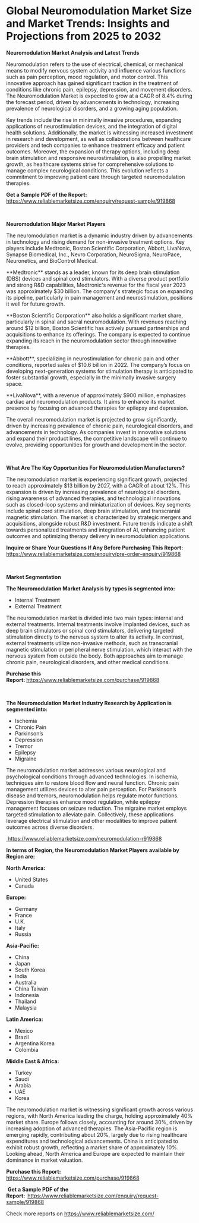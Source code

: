 <p><h1>Global Neuromodulation Market Size and Market Trends: Insights and Projections from 2025 to 2032</h1></p><p><strong>Neuromodulation Market Analysis and Latest Trends</strong></p>
<p><p>Neuromodulation refers to the use of electrical, chemical, or mechanical means to modify nervous system activity and influence various functions such as pain perception, mood regulation, and motor control. This innovative approach has gained significant traction in the treatment of conditions like chronic pain, epilepsy, depression, and movement disorders. The Neuromodulation Market is expected to grow at a CAGR of 8.4% during the forecast period, driven by advancements in technology, increasing prevalence of neurological disorders, and a growing aging population. </p><p>Key trends include the rise in minimally invasive procedures, expanding applications of neurostimulation devices, and the integration of digital health solutions. Additionally, the market is witnessing increased investment in research and development, as well as collaborations between healthcare providers and tech companies to enhance treatment efficacy and patient outcomes. Moreover, the expansion of therapy options, including deep brain stimulation and responsive neurostimulation, is also propelling market growth, as healthcare systems strive for comprehensive solutions to manage complex neurological conditions. This evolution reflects a commitment to improving patient care through targeted neuromodulation therapies.</p></p>
<p><strong>Get a Sample PDF of the Report:&nbsp;</strong> <a href="https://www.reliablemarketsize.com/enquiry/request-sample/919868?utm_campaign=3069&utm_medium=2&utm_source=Github&utm_content=ia&utm_term=07032025&utm_id=neuromodulation">https://www.reliablemarketsize.com/enquiry/request-sample/919868</a></p>
<p>&nbsp;</p>
<p><strong>Neuromodulation Major Market Players</strong></p>
<p><p>The neuromodulation market is a dynamic industry driven by advancements in technology and rising demand for non-invasive treatment options. Key players include Medtronic, Boston Scientific Corporation, Abbott, LivaNova, Synapse Biomedical, Inc., Nevro Corporation, NeuroSigma, NeuroPace, Neuronetics, and BioControl Medical.</p><p>**Medtronic** stands as a leader, known for its deep brain stimulation (DBS) devices and spinal cord stimulators. With a diverse product portfolio and strong R&D capabilities, Medtronic's revenue for the fiscal year 2023 was approximately $30 billion. The company's strategic focus on expanding its pipeline, particularly in pain management and neurostimulation, positions it well for future growth.</p><p>**Boston Scientific Corporation** also holds a significant market share, particularly in spinal and sacral neuromodulation. With revenues reaching around $12 billion, Boston Scientific has actively pursued partnerships and acquisitions to enhance its offerings. The company is expected to continue expanding its reach in the neuromodulation sector through innovative therapies.</p><p>**Abbott**, specializing in neurostimulation for chronic pain and other conditions, reported sales of $10.6 billion in 2022. The company’s focus on developing next-generation systems for stimulation therapy is anticipated to foster substantial growth, especially in the minimally invasive surgery space.</p><p>**LivaNova**, with a revenue of approximately $900 million, emphasizes cardiac and neuromodulation products. It aims to enhance its market presence by focusing on advanced therapies for epilepsy and depression.</p><p>The overall neuromodulation market is projected to grow significantly, driven by increasing prevalence of chronic pain, neurological disorders, and advancements in technology. As companies invest in innovative solutions and expand their product lines, the competitive landscape will continue to evolve, providing opportunities for growth and development in the sector.</p></p>
<p>&nbsp;</p>
<p><strong>What Are The Key Opportunities For Neuromodulation Manufacturers?</strong></p>
<p><p>The neuromodulation market is experiencing significant growth, projected to reach approximately $13 billion by 2027, with a CAGR of about 12%. This expansion is driven by increasing prevalence of neurological disorders, rising awareness of advanced therapies, and technological innovations such as closed-loop systems and miniaturization of devices. Key segments include spinal cord stimulation, deep brain stimulation, and transcranial magnetic stimulation. The market is characterized by strategic mergers and acquisitions, alongside robust R&D investment. Future trends indicate a shift towards personalized treatments and integration of AI, enhancing patient outcomes and optimizing therapy delivery in neuromodulation applications.</p></p>
<p><strong>Inquire or Share Your Questions If Any Before Purchasing This Report:</strong> <a href="https://www.reliablemarketsize.com/enquiry/pre-order-enquiry/919868?utm_campaign=3069&utm_medium=2&utm_source=Github&utm_content=ia&utm_term=07032025&utm_id=neuromodulation">https://www.reliablemarketsize.com/enquiry/pre-order-enquiry/919868</a></p>
<p>&nbsp;</p>
<p><strong>Market Segmentation</strong></p>
<p><strong>The Neuromodulation Market Analysis by types is segmented into:</strong></p>
<p><ul><li>Internal Treatment</li><li>External Treatment</li></ul></p>
<p><p>The neuromodulation market is divided into two main types: internal and external treatments. Internal treatments involve implanted devices, such as deep brain stimulators or spinal cord stimulators, delivering targeted stimulation directly to the nervous system to alter its activity. In contrast, external treatments utilize non-invasive methods, such as transcranial magnetic stimulation or peripheral nerve stimulation, which interact with the nervous system from outside the body. Both approaches aim to manage chronic pain, neurological disorders, and other medical conditions.</p></p>
<p><strong>Purchase this Report:&nbsp;</strong><a href="https://www.reliablemarketsize.com/purchase/919868?utm_campaign=3069&utm_medium=2&utm_source=Github&utm_content=ia&utm_term=07032025&utm_id=neuromodulation">https://www.reliablemarketsize.com/purchase/919868</a></p>
<p>&nbsp;</p>
<p><strong>The Neuromodulation Market Industry Research by Application is segmented into:</strong></p>
<p><ul><li>Ischemia</li><li>Chronic Pain</li><li>Parkinson’s</li><li>Depression</li><li>Tremor</li><li>Epilepsy</li><li>Migraine</li></ul></p>
<p><p>The neuromodulation market addresses various neurological and psychological conditions through advanced technologies. In ischemia, techniques aim to restore blood flow and neural function. Chronic pain management utilizes devices to alter pain perception. For Parkinson’s disease and tremors, neuromodulation helps regulate motor functions. Depression therapies enhance mood regulation, while epilepsy management focuses on seizure reduction. The migraine market employs targeted stimulation to alleviate pain. Collectively, these applications leverage electrical stimulation and other modalities to improve patient outcomes across diverse disorders.</p></p>
<p><a href="https://www.reliablemarketsize.com/neuromodulation-r919868?utm_campaign=3069&utm_medium=2&utm_source=Github&utm_content=ia&utm_term=07032025&utm_id=neuromodulation">&nbsp;https://www.reliablemarketsize.com/neuromodulation-r919868</a></p>
<p><strong>In terms of Region, the Neuromodulation Market Players available by Region are:</strong></p>
<p>
    <p> <strong> North America: </strong>
        <ul>
            <li>United States</li>
            <li>Canada</li>
        </ul>
        </p> 
    <p> <strong> Europe: </strong>
        <ul>
            <li>Germany</li>
            <li>France</li>
            <li>U.K.</li>
            <li>Italy</li>
            <li>Russia</li>
        </ul>
        </p> 
    <p> <strong> Asia-Pacific: </strong>
        <ul>
            <li>China</li>
            <li>Japan</li>
            <li>South Korea</li>
            <li>India</li>
            <li>Australia</li>
            <li>China Taiwan</li>
            <li>Indonesia</li>
            <li>Thailand</li>
            <li>Malaysia</li>
        </ul>
        </p> 
    <p> <strong> Latin America: </strong>
        <ul>
            <li>Mexico</li>
            <li>Brazil</li>
            <li>Argentina Korea</li>
            <li>Colombia</li>
        </ul>
        </p> 
    <p> <strong> Middle East & Africa: </strong>
        <ul>
            <li>Turkey</li>
            <li>Saudi</li>
            <li>Arabia</li>
            <li>UAE</li>
            <li>Korea</li>
        </ul>
    </p>
    </p>
<p><p>The neuromodulation market is witnessing significant growth across various regions, with North America leading the charge, holding approximately 40% market share. Europe follows closely, accounting for around 30%, driven by increasing adoption of advanced therapies. The Asia-Pacific region is emerging rapidly, contributing about 20%, largely due to rising healthcare expenditures and technological advancements. China is anticipated to exhibit robust growth, reflecting a market share of approximately 10%. Looking ahead, North America and Europe are expected to maintain their dominance in market valuation.</p></p>
<p><strong>Purchase this Report: </strong><a href="https://www.reliablemarketsize.com/purchase/919868?utm_campaign=3069&utm_medium=2&utm_source=Github&utm_content=ia&utm_term=07032025&utm_id=neuromodulation">https://www.reliablemarketsize.com/purchase/919868</a></p>
<p>&nbsp;<strong>Get a Sample PDF of the Report:&nbsp;&nbsp;</strong><a href="https://www.reliablemarketsize.com/enquiry/request-sample/919868?utm_campaign=3069&utm_medium=2&utm_source=Github&utm_content=ia&utm_term=07032025&utm_id=neuromodulation">https://www.reliablemarketsize.com/enquiry/request-sample/919868</a></p>
<p><strong></strong></p>
<p>Check more reports on <a href="https://www.reliablemarketsize.com/?utm_campaign=3069&utm_medium=2&utm_source=Github&utm_content=ia&utm_term=07032025&utm_id=neuromodulation">https://www.reliablemarketsize.com/</a></p>